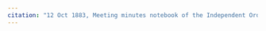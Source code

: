 ```yaml
---
citation: "12 Oct 1883, Meeting minutes notebook of the Independent Order of Good Templars, High Bridge Lodge No. 296, Tompkins County History Center, Ithaca NY."
---
```



